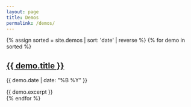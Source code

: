 ```yaml
---
layout: page
title: Demos
permalink: /demos/
---
```

{% assign sorted = site.demos | sort: 'date' | reverse  %}
{% for demo in sorted %}
  <article>
    <h2>
      <a href="{{ site.baseurl }}{{ demo.url }}">{{ demo.title }}</a>
    </h2>
    <p class="date">{{ demo.date | date: "%B %Y" }}</p>
    {{ demo.excerpt }}
  </article>
{% endfor %}

